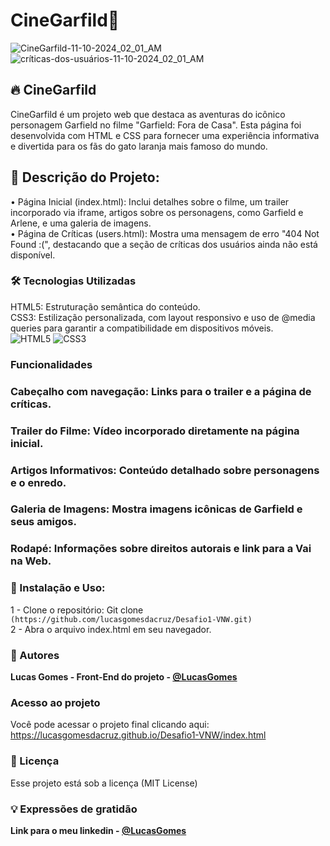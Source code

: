 # CineGarfild🚀 
![CineGarfild-11-10-2024_02_01_AM](https://github.com/user-attachments/assets/ca38c5a4-8472-465a-8add-0a72a3b30c63)
![críticas-dos-usuários-11-10-2024_02_01_AM](https://github.com/user-attachments/assets/28a9678a-3871-48d4-b3ff-944966f15537)



## 🔥 CineGarfild
CineGarfild é um projeto web que destaca as aventuras do icônico personagem Garfield no filme "Garfield: Fora de Casa". Esta página foi desenvolvida com HTML e CSS para fornecer uma experiência informativa e divertida para os fãs do gato laranja mais famoso do mundo.

## 🚀 Descrição do Projeto:
• Página Inicial (index.html): Inclui detalhes sobre o filme, um trailer incorporado via iframe, artigos sobre os personagens, como Garfield e Arlene, e uma galeria de imagens.<br>
• Página de Críticas (users.html): Mostra uma mensagem de erro "404 Not Found :(", destacando que a seção de críticas dos usuários ainda não está disponível.<br>

### 🛠️ Tecnologias Utilizadas
HTML5: Estruturação semântica do conteúdo. <br>
CSS3: Estilização personalizada, com layout responsivo e uso de @media queries para garantir a compatibilidade em dispositivos móveis. <br>
![HTML5](https://img.shields.io/badge/html5-%23E34F26.svg?style=for-the-badge&logo=html5&logoColor=white) ![CSS3](https://img.shields.io/badge/css3-%231572B6.svg?style=for-the-badge&logo=css3&logoColor=white)

### Funcionalidades
### Cabeçalho com navegação: Links para o trailer e a página de críticas.  <br>
### Trailer do Filme: Vídeo incorporado diretamente na página inicial.  <br>
### Artigos Informativos: Conteúdo detalhado sobre personagens e o enredo.  <br>
### Galeria de Imagens: Mostra imagens icônicas de Garfield e seus amigos.  <br>
### Rodapé: Informações sobre direitos autorais e link para a Vai na Web.  <br>

### 📁 Instalação e Uso:
1 - Clone o repositório: Git clone `(https://github.com/lucasgomesdacruz/Desafio1-VNW.git)` <br>
2 - Abra o arquivo index.html em seu navegador.<br>

### 👷 Autores

**Lucas Gomes - Front-End do projeto - [@LucasGomes](https://github.com/lucasgomesdacruz)**

### Acesso ao projeto
Você pode acessar o projeto final clicando aqui: <a>https://lucasgomesdacruz.github.io/Desafio1-VNW/index.html</a>

### 📄 Licença
Esse projeto está sob a licença (MIT License)

### 💡 Expressões de gratidão
**Link para o meu linkedin - [@LucasGomes](https://www.linkedin.com/in/lucaass1997)**

